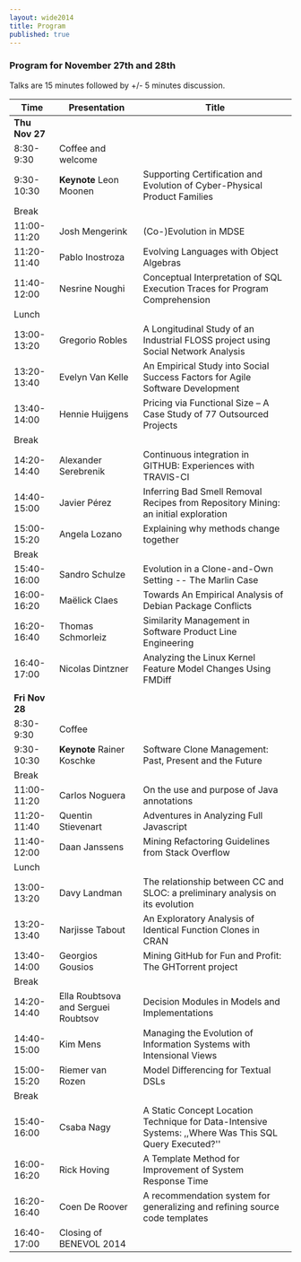 ```yaml
---
layout: wide2014
title: Program
published: true
---
```

  
### Program for November 27th and 28th
Talks are 15 minutes followed by +/- 5 minutes discussion.

| Time        | Presentation                        | Title                                                                                                  |
|-------------|-------------------------------------|--------------------------------------------------------------------------------------------------------|
| **Thu Nov 27**  |                                     |                                                                                                        |
| 8:30-9:30   | Coffee and welcome                  |                                                                                                        |
| 9:30-10:30  | **Keynote** Leon Moonen             | Supporting Certification and Evolution of Cyber-Physical Product Families                              |
| Break       |                                     |                                                                                                        |
| 11:00-11:20 | Josh Mengerink                      | (Co-)Evolution in MDSE                                                                                 |
| 11:20-11:40 | Pablo Inostroza                     | Evolving Languages with Object Algebras                                                                |
| 11:40-12:00 | Nesrine Noughi                      | Conceptual Interpretation of SQL Execution Traces for Program Comprehension                            |
| Lunch       |                                     |                                                                                                        |
| 13:00-13:20 | Gregorio Robles                     | A Longitudinal Study of an Industrial FLOSS project using Social Network Analysis                      |
| 13:20-13:40 | Evelyn Van Kelle                    | An Empirical Study into Social Success Factors for Agile Software Development                          |
| 13:40-14:00 | Hennie Huijgens                     | Pricing via Functional Size – A Case Study of 77 Outsourced Projects                                   |
| Break       |                                     |                                                                                                        |
| 14:20-14:40 | Alexander Serebrenik                | Continuous integration in GITHUB: Experiences with TRAVIS-CI                                           |
| 14:40-15:00 | Javier Pérez                        | Inferring Bad Smell Removal Recipes from Repository Mining: an initial exploration                     |
| 15:00-15:20 | Angela Lozano                       | Explaining why methods change together                                                                 |
| Break       |                                     |                                                                                                        |
| 15:40-16:00 | Sandro Schulze                      | Evolution in a Clone-and-Own Setting -- The Marlin Case                                                |
| 16:00-16:20 | Maëlick Claes                       | Towards An Empirical Analysis of Debian Package Conflicts                                              |
| 16:20-16:40 | Thomas Schmorleiz                   | Similarity Management in Software Product Line Engineering                                             |
| 16:40-17:00 | Nicolas Dintzner                    | Analyzing the Linux Kernel Feature Model Changes Using FMDiff                                          |
|             |                                     |                                                                                                        |
| **Fri Nov 28**  |                                     |                                                                                                        |
| 8:30-9:30   | Coffee                              |                                                                                                        |
| 9:30-10:30  | **Keynote** Rainer Koschke          | Software Clone Management: Past, Present and the Future                                                |
| Break       |                                     |                                                                                                        |
| 11:00-11:20 | Carlos Noguera                      | On the use and purpose of Java annotations                                                             |
| 11:20-11:40 | Quentin Stievenart                  | Adventures in Analyzing Full Javascript                                                                |
| 11:40-12:00 | Daan Janssens                       | Mining Refactoring Guidelines from Stack Overflow                                                      |
| Lunch       |                                     |                                                                                                        |
| 13:00-13:20 | Davy Landman                        | The relationship between CC and SLOC: a preliminary analysis on its evolution                          |
| 13:20-13:40 | Narjisse Tabout                     | An Exploratory Analysis of Identical Function Clones in CRAN                                           |
| 13:40-14:00 | Georgios Gousios                    | Mining GitHub for Fun and Profit: The GHTorrent project                                                |
| Break       |                                     |                                                                                                        |
| 14:20-14:40 | Ella Roubtsova and Serguei Roubtsov | Decision Modules in Models and Implementations                                                         |
| 14:40-15:00 | Kim Mens                            | Managing the Evolution of Information Systems with Intensional Views                                   |
| 15:00-15:20 | Riemer van Rozen                    | Model Differencing for Textual DSLs                                                                    |
| Break       |                                     |                                                                                                        |
| 15:40-16:00 | Csaba Nagy                          | A Static Concept Location Technique for Data-Intensive Systems: ,,Where Was This SQL Query Executed?'' |
| 16:00-16:20 | Rick Hoving                         | A Template Method for Improvement of System Response Time                                              |
| 16:20-16:40 | Coen De Roover                      | A recommendation system for generalizing and refining source code templates                            |
| 16:40-17:00 | Closing of BENEVOL 2014             |                                                                                                        |
